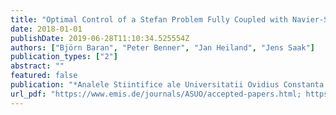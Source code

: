 ```yaml
---
title: "Optimal Control of a Stefan Problem Fully Coupled with Navier-Stokes-Equations and Mesh Movement"
date: 2018-01-01
publishDate: 2019-06-28T11:10:34.525554Z
authors: ["Björn Baran", "Peter Benner", "Jan Heiland", "Jens Saak"]
publication_types: ["2"]
abstract: ""
featured: false
publication: "*Analele Stiintifice ale Universitatii Ovidius Constanta - Seria Matematica*"
url_pdf: "https://www.emis.de/journals/ASUO/accepted-papers.html; https://www.degruyter.com/view/j/auom.2017.25.issue-2/issue-files/auom.2017.25.issue-2.xml"
---
```


